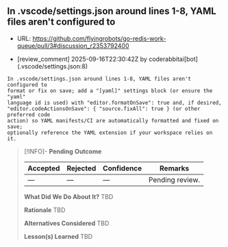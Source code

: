 ## In .vscode/settings.json around lines 1-8, YAML files aren't configured to

- URL: https://github.com/flyingrobots/go-redis-work-queue/pull/3#discussion_r2353792400

- [review_comment] 2025-09-16T22:30:42Z by coderabbitai[bot] (.vscode/settings.json:8)

```text
In .vscode/settings.json around lines 1-8, YAML files aren't configured to
format or fix on save; add a "[yaml]" settings block (or ensure the "yaml"
language id is used) with "editor.formatOnSave": true and, if desired,
"editor.codeActionsOnSave": { "source.fixAll": true } (or other preferred code
action) so YAML manifests/CI are automatically formatted and fixed on save;
optionally reference the YAML extension if your workspace relies on it.
```

> [!INFO]- **Pending**
> **Outcome**
> 
> | Accepted | Rejected | Confidence | Remarks |
> |----------|----------|------------|---------|
> | — | — | — | Pending review. |
>
> **What Did We Do About It?**
> TBD
>
> **Rationale**
> TBD
>
> **Alternatives Considered**
> TBD
>
> **Lesson(s) Learned**
> TBD
